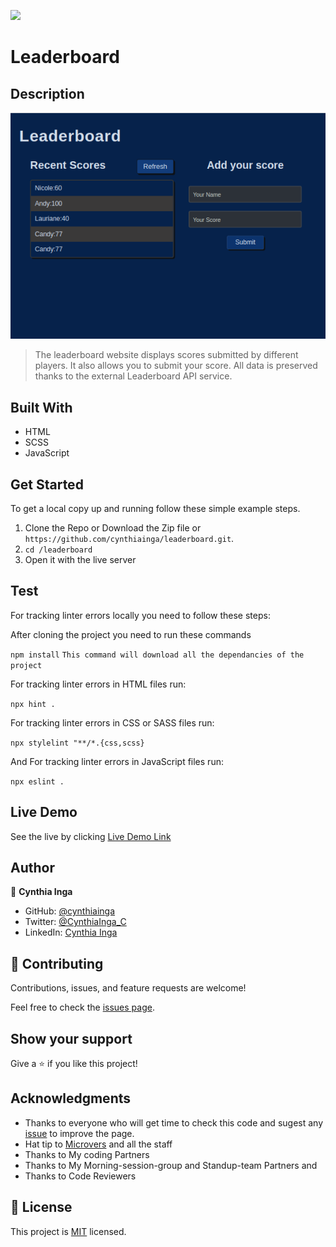 ![](https://img.shields.io/badge/Microverse-blueviolet)

# Leaderboard

## Description

![Page_screenshot](./src/images/screenshot.png)

> The leaderboard website displays scores submitted by different players. It also allows you to submit your score. All data is preserved thanks to the external Leaderboard API service.

## Built With

- HTML
- SCSS
- JavaScript

## Get Started

To get a local copy up and running follow these simple example steps.

1. Clone the Repo or Download the Zip file or `https://github.com/cynthiainga/leaderboard.git`.
2. `cd /leaderboard`
3. Open it with the live server

## Test

For tracking linter errors locally you need to follow these steps:

After cloning the project you need to run these commands

`npm install` `This command will download all the dependancies of the project`

For tracking linter errors in HTML files run:

`npx hint .`

For tracking linter errors in CSS or SASS files run:

`npx stylelint "**/*.{css,scss}`

And For tracking linter errors in JavaScript files run:

`npx eslint .`

## Live Demo

See the live by clicking [Live Demo Link](https://cynthiainga.github.io/leaderboard/dist)

## Author

👤 **Cynthia Inga**

- GitHub: [@cynthiainga](https://github.com/cynthiainga)
- Twitter: [@CynthiaInga_C](https://twitter.com/CynthiaInga_C)
- LinkedIn: [Cynthia Inga](https://www.linkedin.com/in/cynthia-inga7/)

## 🤝 Contributing

Contributions, issues, and feature requests are welcome!

Feel free to check the [issues page](../../issues/).

## Show your support

Give a ⭐️ if you like this project!

## Acknowledgments

- Thanks to everyone who will get time to check this code and sugest any [issue](https://github.com/cynthiainga/leaderboard/issues) to improve the page.
- Hat tip to [Microvers](www.microverse.org) and all the staff
- Thanks to My coding Partners
- Thanks to My Morning-session-group and Standup-team Partners and
- Thanks to Code Reviewers

## 📝 License

This project is [MIT](./MIT.md) licensed.
